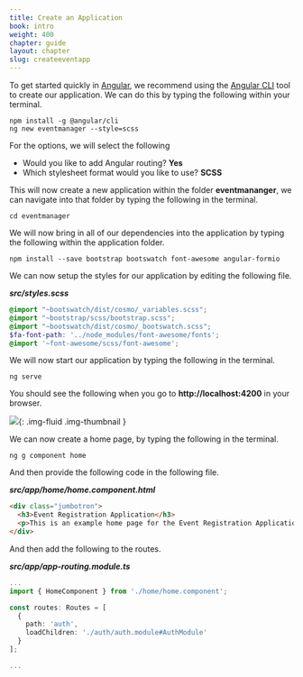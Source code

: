```yaml
---
title: Create an Application
book: intro
weight: 400
chapter: guide
layout: chapter
slug: createeventapp
---
```

To get started quickly in [Angular](https://angular.io), we recommend using the [Angular CLI](https://cli.angular.io/) tool to create our application. We can do this by typing the following within your terminal.

```
npm install -g @angular/cli
ng new eventmanager --style=scss
```

For the options, we will select the following

 - Would you like to add Angular routing? **Yes**
 - Which stylesheet format would you like to use? **SCSS**

This will now create a new application within the folder **eventmananger**, we can navigate into that folder by typing the following in the terminal.

```
cd eventmanager
```


We will now bring in all of our dependencies into the application by typing the following within the application folder.

```
npm install --save bootstrap bootswatch font-awesome angular-formio
```

We can now setup the styles for our application by editing the following file.

***src/styles.scss***
```scss
@import "~bootswatch/dist/cosmo/_variables.scss";
@import "~bootstrap/scss/bootstrap.scss";
@import "~bootswatch/dist/cosmo/_bootswatch.scss";
$fa-font-path: '../node_modules/font-awesome/fonts';
@import '~font-awesome/scss/font-awesome';
```

We will now start our application by typing the following in the terminal.

```
ng serve
```

You should see the following when you go to **http://localhost:4200** in your browser.

![](/assets/img/userguide/ngserve.png){: .img-fluid .img-thumbnail }

We can now create a home page, by typing the following in the terminal.

```
ng g component home
```

And then provide the following code in the following file.

***src/app/home/home.component.html***
```html
<div class="jumbotron">
  <h3>Event Registration Application</h3>
  <p>This is an example home page for the Event Registration Application</p>
</div>
```

And then add the following to the routes.

***src/app/app-routing.module.ts***
```ts
...
import { HomeComponent } from './home/home.component';

const routes: Routes = [
  {
    path: 'auth',
    loadChildren: './auth/auth.module#AuthModule'
  }
];

...
```
